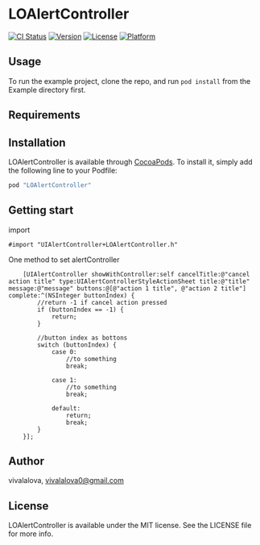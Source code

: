 # LOAlertController

[![CI Status](http://img.shields.io/travis/vivalalova/LOAlertController.svg?style=flat)](https://travis-ci.org/vivalalova/LOAlertController)
[![Version](https://img.shields.io/cocoapods/v/LOAlertController.svg?style=flat)](http://cocoapods.org/pods/LOAlertController)
[![License](https://img.shields.io/cocoapods/l/LOAlertController.svg?style=flat)](http://cocoapods.org/pods/LOAlertController)
[![Platform](https://img.shields.io/cocoapods/p/LOAlertController.svg?style=flat)](http://cocoapods.org/pods/LOAlertController)

## Usage

To run the example project, clone the repo, and run `pod install` from the Example directory first.

## Requirements

## Installation

LOAlertController is available through [CocoaPods](http://cocoapods.org). To install
it, simply add the following line to your Podfile:

```ruby
pod "LOAlertController"
```


## Getting start


import 

```objc
#import "UIAlertController+LOAlertController.h"
```

One method to set alertController

```
    [UIAlertController showWithController:self cancelTitle:@"cancel action title" type:UIAlertControllerStyleActionSheet title:@"title" message:@"message" buttons:@[@"action 1 title", @"action 2 title"] complete:^(NSInteger buttonIndex) {
        //return -1 if cancel action pressed
        if (buttonIndex == -1) {
            return;
        }
        
        //button index as bottons
        switch (buttonIndex) {
            case 0:
                //to something
                break;
                
            case 1:
                //to something
                break;
                
            default:
                return;
                break;
        }
    }];
```

## Author

vivalalova, vivalalova0@gmail.com

## License

LOAlertController is available under the MIT license. See the LICENSE file for more info.
